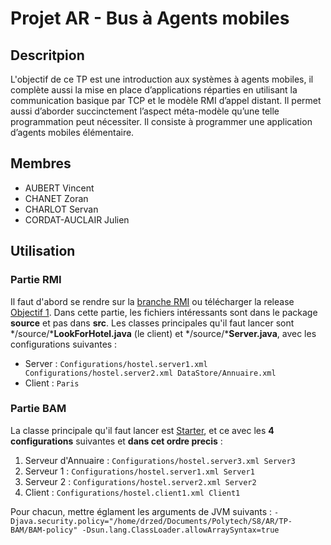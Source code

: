 # Projet AR - Bus à Agents mobiles

## Descritpion
L'objectif de ce TP est une introduction aux systèmes à agents mobiles, il complète aussi la mise en place d’applications réparties en utilisant la communication basique par TCP et le modèle RMI d’appel distant. Il permet aussi d’aborder succinctement l’aspect méta-modèle qu’une telle programmation peut nécessiter. Il consiste à programmer une application d’agents mobiles élémentaire.

## Membres
* AUBERT Vincent
* CHANET Zoran
* CHARLOT Servan
* CORDAT-AUCLAIR Julien

## Utilisation

### Partie RMI
Il faut d'abord se rendre sur la [branche RMI](https://github.com/Servan42/TP-BAM/tree/RMI) ou télécharger la release [Objectif 1](https://github.com/Servan42/TP-BAM/releases/tag/Objectif1).
Dans cette partie, les fichiers intéressants sont dans le package **source** et pas dans **src**.
Les classes principales qu'il faut lancer sont */source/***LookForHotel.java** (le client) et */source/***Server.java**, avec les configurations suivantes :
* Server : `Configurations/hostel.server1.xml Configurations/hostel.server2.xml DataStore/Annuaire.xml`
* Client : `Paris`

### Partie BAM
La classe principale qu'il faut lancer est [Starter](src/jus/aor/mobilagent/kernel/Starter.java), et ce avec les **4 configurations** suivantes et **dans cet ordre precis** :
1. Serveur d'Annuaire : `Configurations/hostel.server3.xml Server3` 
2. Serveur 1 : `Configurations/hostel.server1.xml Server1`
3. Serveur 2 : `Configurations/hostel.server2.xml Server2`
4. Client : `Configurations/hostel.client1.xml Client1`

Pour chacun, mettre églament les arguments de JVM suivants : `-Djava.security.policy="/home/drzed/Documents/Polytech/S8/AR/TP-BAM/BAM-policy" -Dsun.lang.ClassLoader.allowArraySyntax=true`